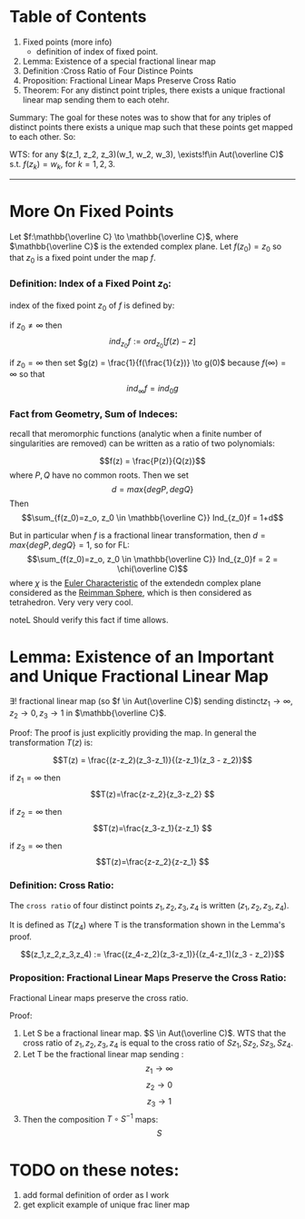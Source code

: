 # Table of Contents
1. Fixed points (more info)
    - definition of index of fixed point.
2. Lemma: Existence of a special fractional linear map
3. Definition :Cross Ratio of Four Distince Points
4. Proposition: Fractional Linear Maps Preserve Cross Ratio
5. Theorem: For any distinct point triples, there exists a unique fractional linear map sending them to each otehr. 

Summary: The goal for these notes was to show that for any triples of distinct points there exists a unique map such that these points get mapped to each other. So:

WTS: for any $(z_1, z_2, z_3)(w_1, w_2, w_3), \exists!f\in Aut(\overline C)$ s.t. $f(z_k) = w_k$, for $k=1,2,3$.

---

# More On Fixed Points
Let $f:\mathbb{\overline C} \to \mathbb{\overline C}$, where $\mathbb{\overline C}$ is the extended complex plane. Let $f(z_0) = z_0$ so that $z_0$ is a fixed point under the map $f$.

### Definition: Index of a Fixed Point $z_0$:

index of the fixed point $z_0$ of $f$ is defined by:

if $z_0 \neq \infty$ then $$ind_{z_0}f:= ord_{z_0}[f(z)-z]$$

if $z_0 = \infty$ then set $g(z) = \frac{1}{f(\frac{1}{z})} \to g(0)$ because $f(\infty) = \infty$ so that $$ind_{\infty}f = ind_{0}g$$

### Fact from Geometry, Sum of Indeces:
recall that meromorphic functions (analytic when a finite number of singularities are removed) can be written as a ratio of two polynomials:

$$f(z) = \frac{P(z)}{Q(z)}$$ where $P,Q$ have no common roots. 
Then we set $$d = max\{deg P, deg Q\}$$
Then $$\sum_{f(z_0)=z_o, z_0 \in \mathbb{\overline C}} Ind_{z_0}f = 1+d$$

But in particular when $f$ is a fractional linear transformation, then $d = max\{deg P, deg Q\}=1$, so for FL:
$$\sum_{f(z_0)=z_o, z_0 \in \mathbb{\overline C}} Ind_{z_0}f = 2 = \chi(\overline C)$$ 
where $\chi$ is the [Euler Characteristic](https://en.wikipedia.org/wiki/Euler_characteristic) of the extendedn complex plane considered as the [Reimman Sphere](https://en.wikipedia.org/wiki/Riemann_sphere), which is then considered as tetrahedron. Very very very cool. 

noteL Should verify this fact if time allows. 

# Lemma: Existence of an Important and Unique Fractional Linear Map
$\exists!$ fractional linear map (so $f \in Aut(\overline C)$) sending distinct$z_1 \to \infty, z_2 \to 0, z_3 \to 1$ in $\mathbb{\overline C}$.

Proof: The proof is just explicitly providing the map. In general the transformation $T(z)$ is:

$$T(z) = \frac{(z-z_2)(z_3-z_1)}{(z-z_1)(z_3 - z_2)}$$

if $z_1 = \infty$ then 
$$T(z)=\frac{z-z_2}{z_3-z_2} $$

if $z_2 = \infty$ then 
$$T(z)=\frac{z_3-z_1}{z-z_1} $$

if $z_3 = \infty$ then 
$$T(z)=\frac{z-z_2}{z-z_1} $$

### Definition: Cross Ratio:
The `cross ratio` of four distinct points $z_1,z_2,z_3,z_4$ is written $(z_1,z_2,z_3,z_4)$. 

It is defined as $T(z_4)$ where T is the transformation shown in the Lemma's proof. 

$$(z_1,z_2,z_3,z_4) := \frac{(z_4-z_2)(z_3-z_1)}{(z_4-z_1)(z_3 - z_2)}$$

### Proposition: Fractional Linear Maps Preserve the Cross Ratio:
Fractional Linear maps preserve the cross ratio.

Proof:
1. Let S be a fractional linear map. $S \in Aut(\overline C)$. WTS that the cross ratio of $z_1,z_2,z_3,z_4$  is equal to the cross ratio of $Sz_1,Sz_2,Sz_3,Sz_4$.
2. Let T be the fractional linear map sending : $$z_1 \to \infty$$ $$z_2 \to 0$$ $$z_3 \to 1$$
3. Then the composition $T \circ S^{-1}$ maps: $$S$$ $$$$ $$$$





# TODO on these notes:
1. add formal definition of order as I work
2. get explicit example of unique frac liner map